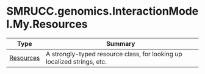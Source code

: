﻿
# SMRUCC.genomics.InteractionModel.My.Resources

|Type|Summary|
|----|-------|
|[Resources](./Resources.md)|A strongly-typed resource class, for looking up localized strings, etc.|

